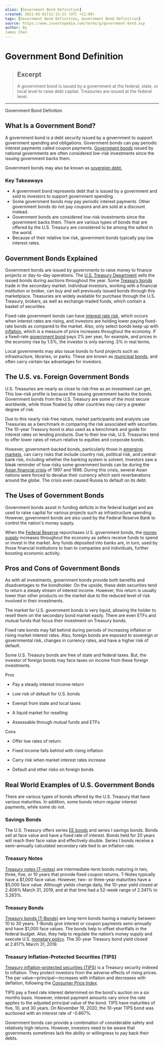 ```yaml
---
alias: [Government Bond Definition]
created: 2021-03-01T12:13:23 (UTC +11:00)
tags: [Government Bond Definition, Government Bond Definition]
source: https://www.investopedia.com/terms/g/government-bond.asp
author: By
James Chen
---
```


# Government Bond Definition

> ## Excerpt
> A government bond is issued by a government at the federal, state, or local level to raise debt capital. Treasuries are issued at the federal level.

---

Government Bond Definition
## What Is a Government Bond?

A government bond is a debt security issued by a government to support government spending and obligations. Government bonds can pay periodic interest payments called coupon payments. [Government bonds](https://www.investopedia.com/ask/answers/where-can-i-buy-government-bonds/) issued by national governments are often considered low-risk investments since the issuing government backs them.

Government bonds may also be known as [sovereign debt.](https://www.investopedia.com/terms/s/sovereign-debt.asp)

### Key Takeaways

-   A government bond represents debt that is issued by a government and sold to investors to support government spending.
-   Some government bonds may pay periodic interest payments. Other government bonds do not pay coupons and are sold at a discount instead.
-   Government bonds are considered low-risk investments since the government backs them. There are various types of bonds that are offered by the U.S. Treasury are considered to be among the safest in the world.
-   Because of their relative low risk, government bonds typically pay low interest rates.

## Government Bonds Explained

Government bonds are issued by governments to raise money to finance projects or day-to-day operations. The [U.S. Treasury Department](https://www.investopedia.com/terms/u/ustreasury.asp) sells the issued bonds during auctions throughout the year. Some [Treasury bonds](https://www.investopedia.com/terms/t/treasurybond.asp) trade in the secondary market. Individual investors, working with a financial institution or broker, can buy and sell previously issued bonds through this marketplace. Treasuries are widely available for purchase through the U.S. Treasury, brokers, as well as exchange-traded funds, which contain a basket of securities.

Fixed-rate government bonds can have [interest rate risk](https://www.investopedia.com/terms/i/interestraterisk.asp), which occurs when interest rates are rising, and investors are holding lower paying fixed-rate bonds as compared to the market. Also, only select bonds keep up with [inflation](https://www.investopedia.com/terms/i/inflation.asp), which is a measure of price increases throughout the economy. If a fixed-rate [government bond](https://www.investopedia.com/financial-edge/0812/5-places-to-keep-your-money-when-you-dont-trust-the-banks.aspx) pays 2% per year, for example, and prices in the economy rise by 1.5%, the investor is only earning .5% in real terms.

Local governments may also issue bonds to fund projects such as infrastructure, libraries, or parks. These are known as [municipal bonds](https://www.investopedia.com/terms/m/municipalbond.asp), and often carry certain tax advantages for investors.

## The U.S. vs. Foreign Government Bonds

U.S. Treasuries are nearly as close to risk-free as an investment can get. This low-risk profile is because the issuing government backs the bonds. Government bonds from the U.S. Treasury are some of the most secure worldwide, while those floated by other countries may carry a greater degree of risk.

Due to this nearly risk-free nature, market participants and analysts use Treasuries as a benchmark in comparing the risk associated with securities. The 10-year Treasury bond is also used as a benchmark and guide for interest rates on lending products. Due to their low risk, U.S. Treasuries tend to offer lower rates of return relative to equities and corporate bonds.

However, government-backed bonds, particularly those in [emerging markets](https://www.investopedia.com/terms/e/emergingmarketeconomy.asp), can carry risks that include country risk, political risk, and central-bank risk, including whether the banking system is solvent. Investors saw a bleak reminder of how risky some government bonds can be during the [Asian financial crisis](https://www.investopedia.com/terms/a/asian-financial-crisis.asp) of 1997 and 1998. During this crisis, several Asian nations were forced to devalue their currency which sent reverberations around the globe. The crisis even caused Russia to default on its debt.

## The Uses of Government Bonds

Government bonds assist in funding deficits in the federal budget and are used to raise capital for various projects such as infrastructure spending. However, government bonds are also used by the Federal Reserve Bank to control the nation's money supply.

When the [Federal Reserve](https://www.investopedia.com/terms/f/federalreservebank.asp) repurchases U.S. government bonds, the [money supply](https://www.investopedia.com/terms/m/moneysupply.asp) increases throughout the economy as sellers receive funds to spend or invest in the market. Any funds deposited into banks are, in turn, used by those financial institutions to loan to companies and individuals, further boosting economic activity.

## Pros and Cons of Government Bonds

As with all investments, government bonds provide both benefits and disadvantages to the bondholder. On the upside, these debt securities tend to return a steady stream of interest income. However, this return is usually lower than other products on the market due to the reduced level of risk involved in their investments. 

The market for U.S. government bonds is very liquid, allowing the holder to resell them on the secondary bond market easily. There are even ETFs and mutual funds that focus their investment on Treasury bonds.

Fixed rate bonds may fall behind during periods of increasing inflation or rising market interest rates. Also, foreign bonds are exposed to sovereign or governmental risk, changes in currency rates, and have a higher risk of default. 

Some U.S. Treasury bonds are free of state and federal taxes. But, the investor of foreign bonds may face taxes on income from these foreign investments.

Pros

-   Pay a steady interest income return
    
-   Low risk of default for U.S. bonds
    
-   Exempt from state and local taxes
    
-   A liquid market for reselling
    
-   Assessable through mutual funds and ETFs
    

Cons

-   Offer low rates of return 
    
-   Fixed income falls behind with rising inflation
    
-   Carry risk when market interest rates increase
    
-   Default and other risks on foreign bonds
    

## Real World Examples of U.S. Government Bonds

There are various types of bonds offered by the U.S. Treasury that have various maturities. In addition, some bonds return regular interest payments, while some do not.

### Savings Bonds

The U.S. Treasury offers series [EE bonds](https://www.investopedia.com/terms/s/serieseebond.asp) and series I savings bonds. Bonds sell at face value and have a fixed rate of interest. Bonds held for 20 years will reach their face value and effectively double. Series I bonds receive a semi-annually calculated secondary rate tied to an inflation rate.

### Treasury Notes

[Treasury notes (T-notes)](https://www.investopedia.com/terms/t/treasurynote.asp) are intermediate-term bonds maturing in two, three, five, or 10 years that provide fixed coupon returns. T-Notes typically have a $1,000 face value. However, two- or three-year maturities have a $5,000 face value. Although yields change daily, the 10-year yield closed at 2.406% March 31, 2019, and at that time had a 52-week range of 2.341% to 3.263%.

### Treasury Bonds

[Treasury bonds (T-Bonds)](https://www.investopedia.com/terms/t/treasurybond.asp) are long-term bonds having a maturity between 10 to 30 years. T-Bonds give interest or coupon payments semi-annually and have $1,000 face values. The bonds help to offset shortfalls in the federal budget. Also, they help to regulate the nation’s money supply and execute U.S. [monetary policy](https://www.investopedia.com/terms/m/monetarypolicy.asp). The 30-year Treasury bond yield closed at 2.817% March 31, 2019.

### Treasury Inflation-Protected Securities (TIPS)

[Treasury inflation-protected securities (TIPS)](https://www.investopedia.com/terms/t/tips.asp) is a Treasury security indexed to inflation. They protect investors from the adverse effects of rising prices. The par value—principal—increases with inflation and decreases with deflation, following the [Consumer Price Index](https://www.investopedia.com/terms/c/consumerpriceindex.asp).

TIPS pay a fixed rate interest determined on the bond's auction on a six months basis. However, interest payment amounts vary since the rate applies to the adjusted principal value of the bond. TIPS have maturities of five, 10, and 30 years. On November 19, 2020, the 10-year TIPS bond was auctioned with an interest rate of -0.867%.

Government bonds can provide a combination of considerable safety and relatively high returns. However, investors need to be aware that governments sometimes lack the ability or willingness to pay back their debts.

